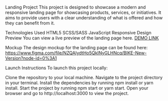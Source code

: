 Landing Project
This project is designed to showcase a modern and responsive landing page for showcasing products, services, or initiatives. It aims to provide users with a clear understanding of what is offered and how they can benefit from it.

Technologies Used
HTML5
SCSS/SASS
JavaScript
Responsive Design
Preview
You can view a live preview of the landing page here.
[DEMO LINK](https://vanya-kalyenichenko.github.io/Landing-Bikes/)

Mockup
The design mockup for the landing page can be found here:
https://www.figma.com/file/NZQAIydtHo5QkINyGLHNcq/BIKE-New-Version?node-id=0%3A1

Launch Instructions
To launch this project locally:

Clone the repository to your local machine.
Navigate to the project directory in your terminal.
Install the dependencies by running npm install or yarn install.
Start the project by running npm start or yarn start.
Open your browser and go to http://localhost:3000 to view the project.
